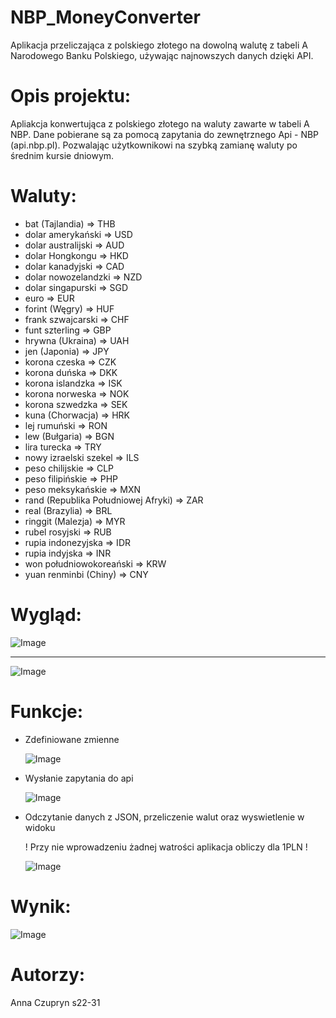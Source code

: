 # NBP_MoneyConverter
Aplikacja przeliczająca z polskiego złotego na dowolną walutę z tabeli A Narodowego Banku Polskiego, używając najnowszych danych dzięki API.

# Opis projektu:
Apliakcja konwertująca z polskiego złotego na waluty zawarte w tabeli A NBP. Dane pobierane są za pomocą zapytania do zewnętrznego Api - NBP (api.nbp.pl).
Pozwalając użytkownikowi na szybką zamianę waluty po średnim kursie dniowym.
# Waluty:
  * bat (Tajlandia) => THB
  * dolar amerykański => USD
  * dolar australijski => AUD
  * dolar Hongkongu => HKD
  * dolar kanadyjski => CAD
  * dolar nowozelandzki => NZD 
  * dolar singapurski => SGD 
  * euro => EUR
  * forint (Węgry) => HUF
  * frank szwajcarski => CHF 
  * funt szterling => GBP
  * hrywna (Ukraina) => UAH
  * jen (Japonia) => JPY
  * korona czeska => CZK
  * korona duńska => DKK
  * korona islandzka => ISK
  * korona norweska => NOK
  * korona szwedzka => SEK
  * kuna (Chorwacja) => HRK
  * lej rumuński => RON
  * lew (Bułgaria) => BGN 
  * lira turecka => TRY
  * nowy izraelski szekel => ILS
  * peso chilijskie => CLP
  * peso filipińskie => PHP
  * peso meksykańskie => MXN
  * rand (Republika Południowej Afryki) => ZAR
  * real (Brazylia) => BRL
  * ringgit (Malezja) => MYR
  * rubel rosyjski => RUB
  * rupia indonezyjska => IDR
  * rupia indyjska => INR
  * won południowokoreański => KRW
  * yuan renminbi (Chiny) => CNY
  
 # Wygląd:

![Image](https://github.com/Anulaa001/NBP_MoneyConverter/blob/master/android/ekranStart.PNG)

<hr>

![Image](https://github.com/Anulaa001/NBP_MoneyConverter/blob/master/android/blueprint.PNG)

# Funkcje:

  * Zdefiniowane zmienne
  
    ![Image](https://github.com/Anulaa001/NBP_MoneyConverter/blob/master/android/zmienne.PNG)
 
 * Wysłanie zapytania do api 
 
    ![Image](https://github.com/Anulaa001/NBP_MoneyConverter/blob/master/android/zapAPI.PNG)
 
 * Odczytanie danych z JSON, przeliczenie walut oraz wyswietlenie w widoku
 
    ! Przy nie wprowadzeniu żadnej watrości aplikacja obliczy dla 1PLN !
    
    ![Image](https://github.com/Anulaa001/NBP_MoneyConverter/blob/master/android/zapAPIObl.PNG)
 
 # Wynik:
 
 ![Image](https://github.com/Anulaa001/NBP_MoneyConverter/blob/master/android/wynik.PNG)
 
 # Autorzy: 
 Anna Czupryn s22-31
 
